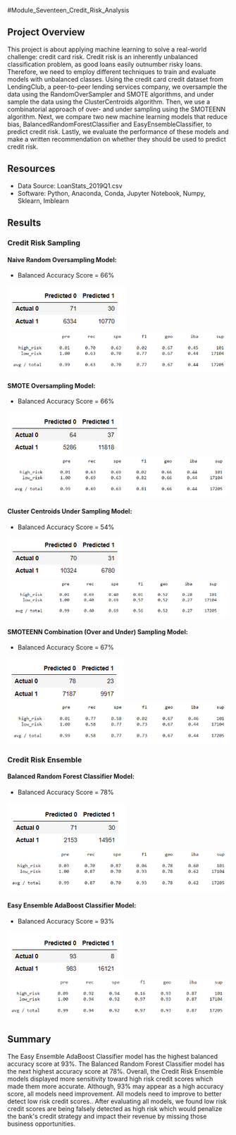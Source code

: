 #Module_Seventeen_Credit_Risk_Analysis

## Project Overview
This project is about applying machine learning to solve a real-world challenge: credit card risk. Credit risk is an inherently unbalanced classification problem, as good loans easily outnumber risky loans. Therefore, we need to employ different techniques to train and evaluate models with unbalanced classes.
Using the credit card credit dataset from LendingClub, a peer-to-peer lending services company, we oversample the data using the RandomOverSampler and SMOTE algorithms, and under sample the data using the ClusterCentroids algorithm. Then, we use a combinatorial approach of over- and under sampling using the SMOTEENN algorithm. Next, we compare two new machine learning models that reduce bias, BalancedRandomForestClassifier and EasyEnsembleClassifier, to predict credit risk. Lastly, we evaluate the performance of these models and make a written recommendation on whether they should be used to predict credit risk.

## Resources
 - Data Source: LoanStats_2019Q1.csv
 - Software: Python, Anaconda, Conda, Jupyter Notebook, Numpy, Sklearn, Imblearn

## Results

### Credit Risk Sampling
#### Naive Random Oversampling Model:
 - Balanced Accuracy Score = 66%

![Fig1](https://github.com/LLeyva-bot/Credit_Risk_Analysis/blob/main/Images/Fig1.png)
![Fig2](https://github.com/LLeyva-bot/Credit_Risk_Analysis/blob/main/Images/Fig2.png)

 #### SMOTE Oversampling Model:
 - Balanced Accuracy Score = 66%

![Fig3](https://github.com/LLeyva-bot/Credit_Risk_Analysis/blob/main/Images/Fig3.png)
![Fig4](https://github.com/LLeyva-bot/Credit_Risk_Analysis/blob/main/Images/Fig4.png)


#### Cluster Centroids Under Sampling Model:
 - Balanced Accuracy Score = 54%

![Fig5](https://github.com/LLeyva-bot/Credit_Risk_Analysis/blob/main/Images/Fig5.png)
![Fig6](https://github.com/LLeyva-bot/Credit_Risk_Analysis/blob/main/Images/Fig6.png)


#### SMOTEENN Combination (Over and Under) Sampling Model:
 - Balanced Accuracy Score = 67%

![Fig7](https://github.com/LLeyva-bot/Credit_Risk_Analysis/blob/main/Images/Fig7.png)
![Fig8](https://github.com/LLeyva-bot/Credit_Risk_Analysis/blob/main/Images/Fig8.png)


### Credit Risk Ensemble
#### Balanced Random Forest Classifier Model:
 - Balanced Accuracy Score = 78%

![Fig9](https://github.com/LLeyva-bot/Credit_Risk_Analysis/blob/main/Images/Fig9.png)
![Fig10](https://github.com/LLeyva-bot/Credit_Risk_Analysis/blob/main/Images/Fig10.png)


#### Easy Ensemble AdaBoost Classifier Model:
 - Balanced Accuracy Score = 93%

![Fig11](https://github.com/LLeyva-bot/Credit_Risk_Analysis/blob/main/Images/Fig11.png)
![Fig12](https://github.com/LLeyva-bot/Credit_Risk_Analysis/blob/main/Images/Fig12.png)

## Summary
The Easy Ensemble AdaBoost Classifier model has the highest balanced accuracy score at 93%.  The Balanced Random Forest Classifier model has the next highest accuracy score at 78%.  Overall, the Credit Risk Ensemble models displayed more sensitivity toward high risk credit scores which made them more accurate.  Although, 93% may appear as a high accuracy score, all models need improvement.  All models need to improve to better detect low risk credit scores..  After evaluating all models, we found low risk credit scores are being falsely detected as high risk which would penalize the bank's credit strategy and impact their revenue by missing those business opportunities.
